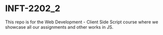 # INFT-2202_2
This repo is for the Web Development - Client Side Script course where we showcase all our assignments and other works in JS.
